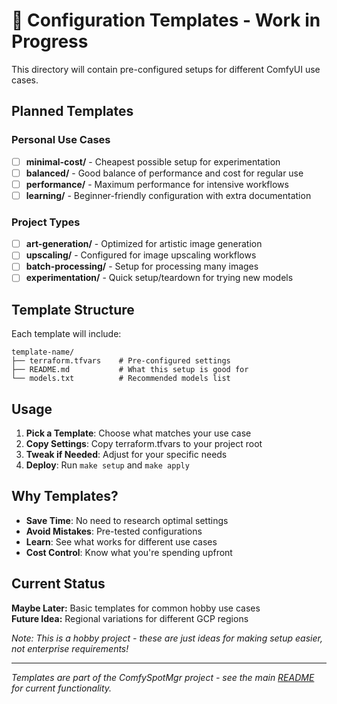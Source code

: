 # 🚧 Configuration Templates - Work in Progress

This directory will contain pre-configured setups for different ComfyUI use cases.

## Planned Templates

### Personal Use Cases
- [ ] **minimal-cost/** - Cheapest possible setup for experimentation
- [ ] **balanced/** - Good balance of performance and cost for regular use
- [ ] **performance/** - Maximum performance for intensive workflows
- [ ] **learning/** - Beginner-friendly configuration with extra documentation

### Project Types  
- [ ] **art-generation/** - Optimized for artistic image generation
- [ ] **upscaling/** - Configured for image upscaling workflows
- [ ] **batch-processing/** - Setup for processing many images
- [ ] **experimentation/** - Quick setup/teardown for trying new models

## Template Structure

Each template will include:

```
template-name/
├── terraform.tfvars    # Pre-configured settings
├── README.md           # What this setup is good for
└── models.txt          # Recommended models list
```

## Usage

1. **Pick a Template**: Choose what matches your use case
2. **Copy Settings**: Copy terraform.tfvars to your project root  
3. **Tweak if Needed**: Adjust for your specific needs
4. **Deploy**: Run `make setup` and `make apply`

## Why Templates?

- **Save Time**: No need to research optimal settings
- **Avoid Mistakes**: Pre-tested configurations
- **Learn**: See what works for different use cases
- **Cost Control**: Know what you're spending upfront

## Current Status

**Maybe Later:** Basic templates for common hobby use cases  
**Future Idea:** Regional variations for different GCP regions

*Note: This is a hobby project - these are just ideas for making setup easier, not enterprise requirements!*

---

*Templates are part of the ComfySpotMgr project - see the main [README](../../README.md) for current functionality.*
